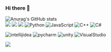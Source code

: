 ### Hi there 👋
![Anurag's GitHub stats](https://github-readme-stats.vercel.app/api?username=jjongL&show_icons=true&theme=radical)
<br>
<img src="https://img.shields.io/badge/JAVA-007396?style=for-the-badge&logo=java&logoColor=white">
<img src="https://img.shields.io/badge/MySQL-4479A1?style=for-the-badge&logo=MySQL&logoColor=white">
<img src="https://img.shields.io/badge/Oracle-F80000?style=for-the-badge&logo=Oracle&logoColor=white">
![Python](https://img.shields.io/badge/Python-3776AB.svg?&style=for-the-badge&logo=Python&logoColor=white)
![JavaScript](https://img.shields.io/badge/JavaScript-E6A323.svg?&style=for-the-badge&logo=JavaScript&logoColor=white)
![C++](https://img.shields.io/badge/C++-004482.svg?&style=for-the-badge&logo=cplusplus&logoColor=white)
![C#](https://img.shields.io/badge/-C%23-280068?style=for-the-badge&logo=Csharp&logoColor=white)

![intellijidea](https://img.shields.io/badge/IntelliJ-068AF7.svg?&style=for-the-badge&logo=intellijidea&logoColor=030A03)
![pycharm](https://img.shields.io/badge/PyCharm-D6Fc1A.svg?&style=for-the-badge&logo=pycharm&logoColor=030A03)
![unity](https://img.shields.io/badge/unity-white.svg?&style=for-the-badge&logo=unity&logoColor=222C37)
![VisualStudio](https://img.shields.io/badge/VisualStudio-9562CF.svg?&style=for-the-badge&logo=visualstudio&logoColor=white)

<img src="https://img.shields.io/badge/github-181717?style=for-the-badge&logo=github&logoColor=white">



<!--
**jjongL/jjongL** is a ✨ _special_ ✨ repository because its `README.md` (this file) appears on your GitHub profile.

Here are some ideas to get you started:

- 🔭 I’m currently working on ...
- 🌱 I’m currently learning ...
- 👯 I’m looking to collaborate on ...
- 🤔 I’m looking for help with ...
- 💬 Ask me about ...
- 📫 How to reach me: ...
- 😄 Pronouns: ...
- ⚡ Fun fact: ...
-->
